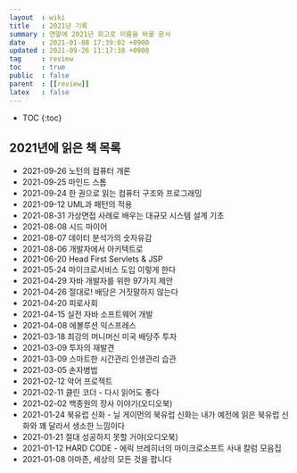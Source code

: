 ```yaml
---
layout  : wiki
title   : 2021년 기록
summary : 연말에 2021년 회고로 이름을 바꿀 문서
date    : 2021-01-08 17:39:02 +0900
updated : 2021-09-26 11:17:38 +0900
tag     : review
toc     : true
public  : false
parent  : [[review]]
latex   : false
---
```

* TOC
{:toc}

##

## 2021년에 읽은 책 목록

- 2021-09-26 노턴의 컴퓨터 개론
- 2021-09-25 마인드 스톰
- 2021-09-24 한 권으로 읽는 컴퓨터 구조와 프로그래밍
- 2021-09-12 UML과 패턴의 적용
- 2021-08-31 가상면접 사례로 배우는 대규모 시스템 설계 기초
- 2021-08-08 시드 마이어
- 2021-08-07 데이터 분석가의 숫자유감
- 2021-08-06 개발자에서 아키텍트로
- 2021-06-20 Head First Servlets & JSP
- 2021-05-24 마이크로서비스 도입 이렇게 한다
- 2021-04-29 자바 개발자를 위한 97가지 제안
- 2021-04-26 절대로! 배당은 거짓말하지 않는다
- 2021-04-20 피로사회
- 2021-04-15 실전 자바 소프트웨어 개발
- 2021-04-08 에볼루션 익스프레스
- 2021-03-18 최강의 머니머신 미국 배당주 투자
- 2021-03-09 투자의 재발견
- 2021-03-09 스마트한 시간관리 인생관리 습관
- 2021-03-05 손자병법
- 2021-02-12 악어 프로젝트
- 2021-02-11 클린 코더 - 다시 읽어도 좋다
- 2021-02-02 백종원의 장사 이야기(오디오북)
- 2021-01-24 북유럽 신화 - 닐 게이먼의 북유럽 신화는 내가 예전에 읽은 북유럽 신화와 꽤 달라서 생소한 느낌이다
- 2021-01-21 절대 성공하지 못할 거야(오디오북)
- 2021-01-12 HARD CODE - 에릭 브레히너의 마이크로소프트 사내 칼럼 모음집
- 2021-01-08 아마존, 세상의 모든 것을 팝니다

